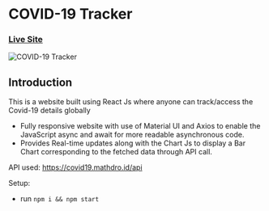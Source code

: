 # COVID-19 Tracker

### [Live Site](https://covid19statstracking.netlify.app/)

![COVID-19 Tracker](https://i.ibb.co/6Pcvxh5/Screenshot-39.png)

## Introduction
This is a website built using React Js where anyone can track/access the Covid-19 details globally
  -	Fully responsive website with use of Material UI and Axios to enable the JavaScript async and await for more readable asynchronous code.
  -	Provides Real-time updates along with the Chart Js to display a Bar Chart corresponding to the fetched data through API call.

API used: https://covid19.mathdro.id/api

Setup:
- run ```npm i && npm start```
